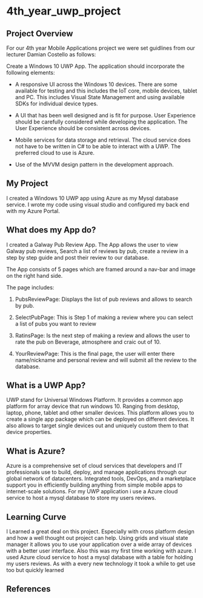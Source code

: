 # 4th_year_uwp_project

## Project Overview

For our 4th year Mobile Applications project we were set guidlines from our lecturer Damian Costello as follows:

Create a Windows 10 UWP App. The application should incorporate the following elements:

* A responsive UI across the Windows 10 devices. There are some available for testing and this includes the IoT core, mobile devices, tablet and PC. This includes Visual State Management and using available SDKs for individual device types.

* A UI that has been well designed and is fit for purpose. User Experience should be carefully considered while developing the application. The User Experience should be consistent
across devices.

* Mobile services for data storage and retrieval. The cloud service does not have to be written
in C# to be able to interact with a UWP. The preferred cloud to use is Azure.

* Use of the MVVM design pattern in the development approach.

## My Project

I created a Windows 10 UWP app using Azure as my Mysql database service. I wrote my code using visual studio and configured my back end with my Azure Portal.

## What does my App do?

I created a Galway Pub Review App. The App allows the user to view Galway pub reviews, Search a list of reviews by pub, create a review in a step by step guide and post their review to our database.

The App consists of 5 pages which are framed around a nav-bar and image on the right hand side.

The page includes:

1. PubsReviewPage: Displays the list of pub reviews and allows to search by pub.

2. SelectPubPage: This is Step 1 of making a review where you can select a list of pubs you want to review

3. RatinsPage: Is the next step of making a review and allows the user to rate the pub on Beverage, atmosphere and craic out of 10.

4. YourReviewPage: This is the final page, the user will enter there name/nickname and personal review and will submit all the review to the database. 

## What is a UWP App?

UWP stand for Universal Windows Platform. It provides a common app platform for array device that run windows 10. Ranging from desktop, laptop, phone, tablet and other smaller devices. This platform allows you to create a single app package which can be deployed on different devices. It also allows to target single devices out and uniquely custom them to that device properties.

## What is Azure?

Azure is a comprehensive set of cloud services that developers and IT professionals use to build, deploy, and manage applications through our global network of datacenters. Integrated tools, DevOps, and a marketplace support you in efficiently building anything from simple mobile apps to internet-scale solutions. For my UWP application i use a Azure cloud service to host a mysql database to store my users reviews.

## Learning Curve

I Learned a great deal on this project. Especially with cross platform design and how a well thought out project can help. Using grids and visual state manager it allows you to use your application over a wide array of devices with a better user interface. Also this was my first time working with azure. I used Azure cloud service to host a mysql database with a table for holding my users reviews. As with a every new technology it took a while to get use too but quickly learned  

## References

